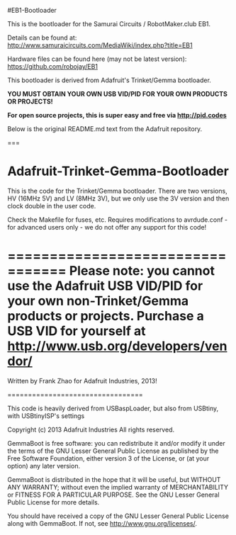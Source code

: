 #EB1-Bootloader

This is the bootloader for the Samurai Circuits / RobotMaker.club EB1.

Details can be found at: http://www.samuraicircuits.com/MediaWiki/index.php?title=EB1

Hardware files can be found here (may not be latest version): https://github.com/robojay/EB1

This bootloader is derived from Adafruit's Trinket/Gemma bootloader.

**YOU MUST OBTAIN YOUR OWN USB VID/PID FOR YOUR OWN PRODUCTS OR PROJECTS!**

**For open source projects, this is super easy and free via http://pid.codes**

Below is the original README.md text from the Adafruit repository.

===


Adafruit-Trinket-Gemma-Bootloader
=================================

This is the code for the Trinket/Gemma bootloader. There are two versions, HV (16MHz 5V) and LV (8MHz 3V), but we only use the 3V version and then clock double in the user code.

Check the Makefile for fuses, etc. Requires modifications to avrdude.conf - for advanced users only - we do not offer any support for this code!

=================================
 Please note: you cannot use the Adafruit USB VID/PID for your own non-Trinket/Gemma products or projects. Purchase a USB VID for yourself at http://www.usb.org/developers/vendor/ 
=================================

Written by Frank Zhao for Adafruit Industries, 2013!

=================================

  This code is heavily derived from USBaspLoader, but also from USBtiny, 
  with USBtinyISP's settings
 
  Copyright (c) 2013 Adafruit Industries
  All rights reserved.

  GemmaBoot is free software: you can redistribute it and/or modify
  it under the terms of the GNU Lesser General Public License as
  published by the Free Software Foundation, either version 3 of
  the License, or (at your option) any later version.

  GemmaBoot is distributed in the hope that it will be useful,
  but WITHOUT ANY WARRANTY; without even the implied warranty of
  MERCHANTABILITY or FITNESS FOR A PARTICULAR PURPOSE.  See the
  GNU Lesser General Public License for more details.

  You should have received a copy of the GNU Lesser General Public
  License along with GemmaBoot. If not, see
  <http://www.gnu.org/licenses/>.
